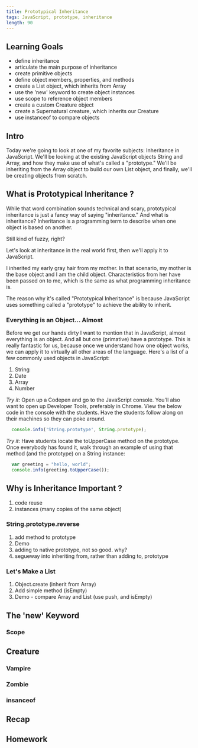 ```yaml
---
title: Prototypical Inheritance
tags: JavaScript, prototype, inheritance
length: 90
---
```


## Learning Goals

* define inheritance
* articulate the main purpose of inheritance
* create primitive objects
* define object members, properties, and methods
* create a List object, which inherits from Array
* use the 'new' keyword to create object instances
* use scope to reference object members
* create a custom Creature object
* create a Supernatural creature, which inherits our Creature
* use instanceof to compare objects

## Intro

Today we're going to look at one of my favorite subjects: Inheritance in JavaScript. We'll be looking at the existing JavaScript objects String and Array, and how they make use of what's called a "prototype." We'll be inheriting from the Array object to build our own List object, and finally, we'll be creating objects from scratch.

## What is Prototypical Inheritance ?

While that word combination sounds technical and scary, prototypical inheritance is just a fancy way of saying "inheritance." And what is inheritance? Inheritance is a programming term to describe when one object is based on another.

Still kind of fuzzy, right? 

Let's look at inheritance in the real world first, then we'll apply it to JavaScript.

I inherited my early gray hair from my mother. In that scenario, my mother is the base object and I am the child object. Characteristics from her have been passed on to me, which is the same as what programming inheritance is.

The reason why it's called "Prototypical Inheritance" is because JavaScript uses something called a "prototype" to achieve the ability to inherit.

### Everything is an Object... Almost

Before we get our hands dirty I want to mention that in JavaScript, almost everything is an object. And all but one (primative) have a prototype. This is really fantastic for us, because once we understand how one object works, we can apply it to virtually all other areas of the language. Here's a list of a few commonly used objects in JavaScript:

1. String
2. Date
3. Array
4. Number

*Try it*: Open up a Codepen and go to the JavaScript console. You'll also want to open up Developer Tools, preferably in Chrome. View the below code in the console with the students. Have the students follow along on their machines so they can poke around.

```javascript
  console.info('String.prototype', String.prototype);
```
*Try it*: Have students locate the toUpperCase method on the prototype. Once everybody has found it, walk through an example of using that method (and the prototype) on a String instance:

```javascript
  var greeting = "hello, world";
  console.info(greeting.toUpperCase());
```

## Why is Inheritance Important ?

 1. code reuse
 2. instances (many copies of the same object)

### String.prototype.reverse

1. add method to prototype
2. Demo
3. adding to native prototype, not so good. why?
4. segueway into inheriting from, rather than adding to, prototype 

### Let's Make a List

1. Object.create (inherit from Array)
2. Add simple method (isEmpty)
3. Demo - compare Array and List (use push, and isEmpty)

## The 'new' Keyword

### Scope

## Creature

### Vampire

### Zombie

### insanceof

## Recap

## Homework


